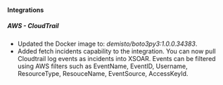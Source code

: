 
#### Integrations
##### AWS - CloudTrail
- Updated the Docker image to: *demisto/boto3py3:1.0.0.34383*.
- Added fetch incidents capability to the integration. You can now pull Cloudtrail log events as incidents into XSOAR. Events can be filtered using AWS filters such as EventName, EventID, Username, ResourceType, ResouceName, EventSource, AccessKeyId.

